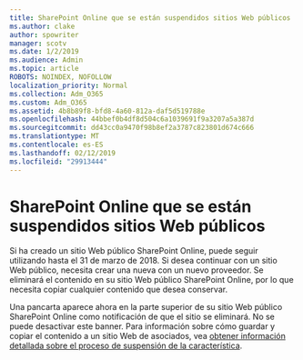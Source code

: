 ```yaml
---
title: SharePoint Online que se están suspendidos sitios Web públicos
ms.author: clake
author: spowriter
manager: scotv
ms.date: 1/2/2019
ms.audience: Admin
ms.topic: article
ROBOTS: NOINDEX, NOFOLLOW
localization_priority: Normal
ms.collection: Adm_O365
ms.custom: Adm_O365
ms.assetid: 4b8b89f8-bfd8-4a60-812a-daf5d519788e
ms.openlocfilehash: 44bbef0b4df8d504c6a1039691f9a3207a5a387d
ms.sourcegitcommit: dd43cc0a9470f98b8ef2a3787c823801d674c666
ms.translationtype: MT
ms.contentlocale: es-ES
ms.lasthandoff: 02/12/2019
ms.locfileid: "29913444"
---
```

# <a name="sharepoint-online-public-websites-are-being-discontinued"></a>SharePoint Online que se están suspendidos sitios Web públicos

Si ha creado un sitio Web público SharePoint Online, puede seguir utilizando hasta el 31 de marzo de 2018. Si desea continuar con un sitio Web público, necesita crear una nueva con un nuevo proveedor. Se eliminará el contenido en su sitio Web público SharePoint Online, por lo que necesita copiar cualquier contenido que desea conservar.
  
Una pancarta aparece ahora en la parte superior de su sitio Web público SharePoint Online como notificación de que el sitio se eliminará. No se puede desactivar este banner. Para información sobre cómo guardar y copiar el contenido a un sitio Web de asociados, vea [obtener información detallada sobre el proceso de suspensión de la característica](https://go.microsoft.com/fwlink/?linkid=866980). 
  

